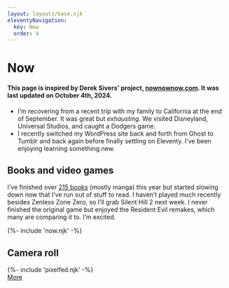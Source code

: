 ```yaml
---
layout: layouts/base.njk
eleventyNavigation:
  key: Now
  order: 4
---
```

# Now

#### This page is inspired by Derek Sivers' project, [nownownow.com](https://nownownow.com/about). It was last updated on October 4th, 2024.

* I’m recovering from a recent trip with my family to California at the end of September. It was great but&nbsp;*exhausting*. We visited Disneyland, Universal Studios, and caught a Dodgers game.
* I recently switched my WordPress site back and forth from Ghost to Tumblr and back again before finally settling on Eleventy. I’ve been enjoying learning something new.

## Books and video games

I’ve finished over&nbsp;[215 books](https://www.goodreads.com/user_challenges/54484570)&nbsp;(mostly manga) this year but started slowing down now that I’ve run out of stuff to read. I haven’t played much recently besides Zenless Zone Zero, so I’ll grab Silent Hill 2 next week. I never finished the original game but enjoyed the Resident Evil remakes, which many are comparing it to. I’m excited.

<div class="now-block">
	{%- include 'now.njk' -%}
</div>

<div class="pixelfed-block">
	<h2>Camera roll</h2>
	{%- include 'pixelfed.njk' -%}
	<div class="more-button-style"><a href="https://pixelfed.social/@crashthearcade">More</a></div>
</div>